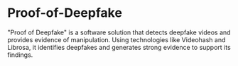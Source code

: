 # Proof-of-Deepfake
"Proof of Deepfake" is a software solution that detects deepfake videos and provides evidence of manipulation. Using technologies like Videohash and Librosa, it identifies deepfakes and generates strong evidence to support its findings.
